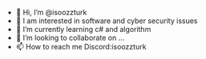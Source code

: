 - 👋 Hi, I’m @isoozzturk
- 👀 I am interested in software and cyber security issues
- 🌱 I’m currently learning c# and algorithm
- 💞️ I’m looking to collaborate on ...
- 📫 How to reach me Discord:isoozzturk

<!---
isoozzturk/isoozzturk is a ✨ special ✨ repository because its `README.md` (this file) appears on your GitHub profile.
You can click the Preview link to take a look at your changes.
--->
